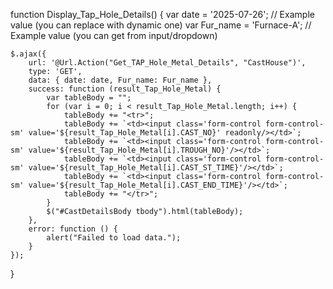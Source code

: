 function Display_Tap_Hole_Details() {
    var date = '2025-07-26';           // Example value (you can replace with dynamic one)
    var Fur_name = 'Furnace-A';        // Example value (you can get from input/dropdown)

    $.ajax({
        url: '@Url.Action("Get_TAP_Hole_Metal_Details", "CastHouse")',
        type: 'GET',
        data: { date: date, Fur_name: Fur_name },
        success: function (result_Tap_Hole_Metal) {
            var tableBody = "";
            for (var i = 0; i < result_Tap_Hole_Metal.length; i++) {
                tableBody += "<tr>";
                tableBody += `<td><input class='form-control form-control-sm' value='${result_Tap_Hole_Metal[i].CAST_NO}' readonly/></td>`;
                tableBody += `<td><input class='form-control form-control-sm' value='${result_Tap_Hole_Metal[i].TROUGH_NO}'/></td>`;
                tableBody += `<td><input class='form-control form-control-sm' value='${result_Tap_Hole_Metal[i].CAST_ST_TIME}'/></td>`;
                tableBody += `<td><input class='form-control form-control-sm' value='${result_Tap_Hole_Metal[i].CAST_END_TIME}'/></td>`;
                tableBody += "</tr>";
            }
            $("#CastDetailsBody tbody").html(tableBody);
        },
        error: function () {
            alert("Failed to load data.");
        }
    });
}
